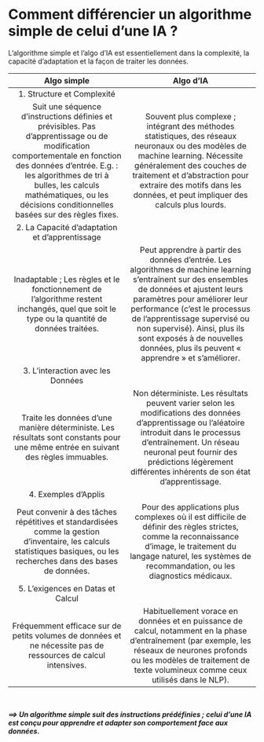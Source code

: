 # **Comment différencier un algorithme simple de celui d’une IA ?**
L’algorithme simple et l’algo d’IA est essentiellement dans la complexité, la capacité d’adaptation et la façon de traiter les données.

<table >
    <thead >
        <tr >
            <th align="center">Algo simple</th>
            <th align="center">Algo d’IA</th>
        </tr>
    </thead>
    <tbody>
        <tr>
        <td align="center">1. Structure et Complexité</td>
        <td align="center"></td>
        </tr>
        <tr>
        <td align="center">Suit une séquence d’instructions définies et prévisibles. Pas d’apprentissage ou de modification comportementale en fonction des données d’entrée. E.g. : les algorithmes de tri à bulles, les calculs mathématiques, ou les décisions conditionnelles basées sur des règles fixes.</td>
        <td align="center">Souvent plus complexe ; intégrant des méthodes statistiques, des réseaux neuronaux ou des modèles de machine learning. Nécessite généralement des couches de traitement et d’abstraction pour extraire des motifs dans les données, et peut impliquer des calculs plus lourds.</td>
        </tr>
        <tr>
        <td align="center">2. La Capacité d’adaptation et d’apprentissage</td>
        <td align="center"></td>
        </tr>
        <tr>
        <td align="center">Inadaptable ; Les règles et le fonctionnement de l’algorithme restent inchangés, quel que soit le type ou la quantité de données traitées.</td>
        <td align="center">Peut apprendre à partir des données d’entrée. Les algorithmes de machine learning s’entraînent sur des ensembles de données et ajustent leurs paramètres pour améliorer leur performance (c’est le processus de l’apprentissage supervisé ou non supervisé). Ainsi, plus ils sont exposés à de nouvelles données, plus ils peuvent « apprendre » et s’améliorer.</td>
        </tr>
        <tr>
        <td align="center">3. L’interaction avec les Données</td>
        <td align="center"></td>
        </tr>
        <tr>
        <td align="center">Traite les données d’une manière déterministe. Les résultats sont constants pour une même entrée en suivant des règles immuables.</td>
        <td align="center">Non déterministe. Les résultats peuvent varier selon les modifications des données d’apprentissage ou l’aléatoire introduit dans le processus d’entraînement. Un réseau neuronal peut fournir des prédictions légèrement différentes inhérents de son état d’apprentissage.</td>
        </tr>
        <tr>
        <td align="center">4. Exemples d’Applis</td>
        <td align="center"></td>
        </tr>
        <tr>
        <td align="center">Peut convenir à des tâches répétitives et standardisées comme la gestion d’inventaire, les calculs statistiques basiques, ou les recherches dans des bases de données.</td>
        <td align="center">Pour des applications plus complexes où il est difficile de définir des règles strictes, comme la reconnaissance d’image, le traitement du langage naturel, les systèmes de recommandation, ou les diagnostics médicaux.</td>
        </tr>
        <tr>
        <td align="center">5. L’exigences en Datas et Calcul</td>
        <td align="center"></td>
        </tr>
        <tr>
        <td align="center">Fréquemment efficace sur de petits volumes de données et ne nécessite pas de ressources de calcul intensives.</td>
        <td align="center">Habituellement vorace en données et en puissance de calcul, notamment en la phase d’entraînement (par exemple, les réseaux de neurones profonds ou les modèles de traitement de texte volumineux comme ceux utilisés dans le NLP).</td>
        </tr>
    </tbody>
</table>

<br>

_**⟹ Un algorithme simple suit des instructions prédéfinies ; celui d’une IA est conçu pour apprendre et adapter son comportement face aux données.**_
